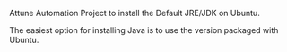 Attune Automation Project to install the Default JRE/JDK on Ubuntu.

The easiest option for installing Java is to use the version packaged with 
Ubuntu.